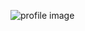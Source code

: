 ![profile image](https://avatars1.githubusercontent.com/u/71475991?s=400&u=e97bdd318ea034410c0943b21132712a7bb3eef4&v=4)
